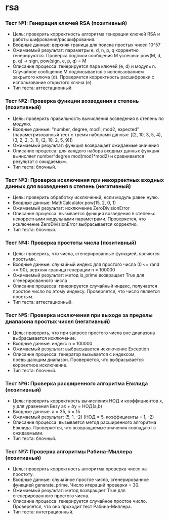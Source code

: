 # rsa

### Тест №1: Генерация ключей RSA (позитивный)
- Цель: проверить корректность алгоритма генерации ключей RSA и работы шифрования/расшифрования.
- Входные данные: верхняя граница для поиска простых чисел 10^57
- Ожимаемый результат: параметры e, d, n, p, q коррентно генерируются. Проверка подписи сообщения М успешна: pow(M, d, p, q) -> sign, pow(sign, e, p, q) = M
- Описание процесса: генерируется пара ключей (e, d) и модуль n. Случайное сообщение М подписывается с использованием закрытого ключа (d). Проверяется корректность расшифровки с использование открытого ключа (e).
- Тип теста: аттестационный.

### Тест №2: Проверка функции возведения в степень (позитивный)
- Цель: проверить правильность вычисления возведения в степень по модулю.
- Входные данные: "number, degree, mod1, mod2, expected" (параметризованный тест с тремя наборами данных: [(2, 10, 3, 5, 4), (3, 2, 2, 3, 1), (2, 10, 2, 5, 9)])
- Ожимаемый результат: функция возвращает ожидаемые значения
- Описание процесса: для каждого набора входных данных функция вычисляет number^degree mod(mod1*mod2) и сравнивается результат с ожидаемым.
- Тип теста: блочный.

### Тест №3: Проверка исключения при некорректных входных данных для возведения в степень (негативный)
- Цель: проверить обработку исключений, если модуль равен нулю.
- Входные данные: MathCalculator.pow(15, 2, 0, 1)
- Ожимаемый результат: исключение ZeroDivisionError
- Описание процесса: вызывается функция возведения в степеньс некорретными модульными параметрами. Проверяется, что исключение ZeroDivisionError выбрасывается корректно.
- Тип теста: блочный.

### Тест №4: Проверка простоты числа (позитивный)
- Цель: проверить, что числа, сгенерированные функцией, являются простыми.
- Входные данные: случайный индекс для простого числа (0 <= rand <= 90), верхняя граница генерации n = 100000
- Ожимаемый результат: метод is_prime возвращает True для сгенерированного числа
- Описание процесса: генерируется случайный индекс, получается простое число по этому индексу. Проверяется, что число является простым.
- Тип теста: аттестационный.

### Тест №5: Проверка исключения при выходе за пределы диапазона простых чисел (негативный)
- Цель: проверить, что при запросе простого числа вне диапазона выбрасывается исключение.
- Входные данные: индекс n = 100000
- Ожимаемый результат: выбрасывается исключение Exception
- Описание процесса: генератор вызывается с индексом, превыщающим диапазон. Проверяется, что выбрасывается корректное исключение.
- Тип теста: блочный.

### Тест №6: Проверка расширенного алгоритма Евклида (позитивный)
- Цель: проверить корректность вычисления НОД и коэффициентов x, y для уравнения Безу a*x + b*y = НОД(a,b)
- Входные данные: a = 35, b = 15
- Ожимаемый результат: (5, 1, -2) (НОД = 5, коэффициенты = 1, -2)
- Описание процесса: вызывается метод расширенного алгоритма Евклида. Проверяется, что возвращаемые значения совпадают с ожидаемыми.
- Тип теста: блочный.

### Тест №7: Проверка алгоритмы Рабина-Миллера (позитивный)
- Цель: проверить корректность алгоритма проверка чисел на простоту.
- Входные данные: случайное простое число, сгенерированное функцией generate_prime. Число итераций проверки = 30.
- Ожимаемый результат: метод возвращает True для сгенерированного простого числа.
- Описание процесса: генерируется случайное простое число. Проверяется, что оно проходит тест Рабина-Миллера.
- Тип теста: интеграционный.
